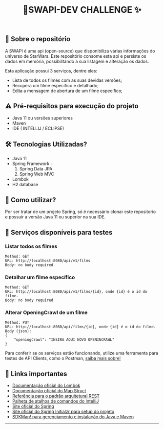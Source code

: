 <br>
<h1 align="center">
🚀SWAPI-DEV CHALLENGE ✨
</h1>
<br>

## 💬 Sobre o repositório

A SWAPI é uma api (open-source) que disponibiliza várias informações do universo de StarWars. 
Este repositório consome esta api e persiste os dados em memória, possibilitando a sua listagem e alteração os dados.

Esta aplicação possui 3 serviços, dentre eles:
* Lista de todos os filmes com as suas devidas versões;
* Recupera um filme específico e detalhado;
* Edita a mensagem de abertura de um filme específico;

## ⚠ Pré-requisitos para execução do projeto

* Java 11 ou versões superiores
* Maven
* IDE ( INTELLIJ / ECLIPSE)

## 🛠 Tecnologias Utilizadas? 

* Java 11
* Spring Framework :
  1. Spring Data JPA
  2. Spring Web MVC
* Lombok
* H2 database

## 📌 Como utilizar?

Por ser tratar de um projeto Spring, só é necessário clonar este repositorio e possuir a versão Java 11 ou superior na sua IDE.

## 📲 Serviços disponíveis para testes

### Listar todos os filmes
```
Method: GET
URL: http://localhost:8080/api/v1/films
Body: no body required
```

### Detalhar um filme específico
```
Method: GET
URL: http://localhost:8080/api/v1/films/{id}, onde {id} é o id do filme.
Body: no body required
```

### Alterar OpeningCrawl de um filme
```
Method: PUT
URL: http://localhost:8080/api/films/{id}, onde {id} é o id do filme.
Body (json):
{
    "openingCrawl": "INSIRA AQUI NOVO OPENINCRAWL"
}
```

Para conferir se os serviços estão funcionando, utilize uma ferramenta para testes de API Clients, como o Postman, [saiba mais sobre!](https://medium.com/@thi_carva/testando-servi%C3%A7os-web-api-com-postman-874ac81b20a3)

## 🧠 Links importantes

* [Documentação oficial do Lombok](https://projectlombok.org/)
* [Documentação oficial do Map Struct](https://mapstruct.org/)
* [Referência para o padrão arquitetural REST](https://restfulapi.net/)
* [Palheta de atalhos de comandos do IntelliJ](https://resources.jetbrains.com/storage/products/intellij-idea/docs/IntelliJIDEA_ReferenceCard.pdf)
* [Site oficial do Spring](https://spring.io/)
* [Site oficial do Spring Initialzr para setup do projeto](https://start.spring.io/)
* [SDKMan! para gerenciamento e instalação do Java e Maven](https://sdkman.io/)

---